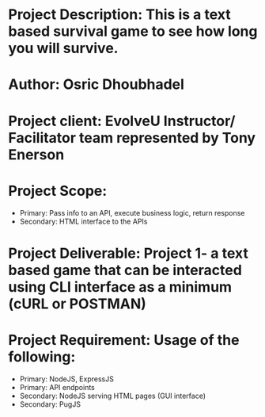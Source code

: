 # Project Description: This is a text based survival game to see how long you will survive. 

# Author: Osric Dhoubhadel

# Project client: EvolveU Instructor/ Facilitator team represented by Tony Enerson

# Project Scope: 
* Primary: Pass info to an API, execute business logic, return response
* Secondary: HTML interface to the APIs

# Project Deliverable: Project 1- a text based game that can be interacted using CLI interface as a minimum (cURL or POSTMAN)

# Project Requirement: Usage of the following:
* Primary: NodeJS, ExpressJS
* Primary: API endpoints
* Secondary: NodeJS serving HTML pages (GUI interface)
* Secondary: PugJS
